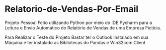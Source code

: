 # Relatorio-de-Vendas-Por-Email

Projeto Pessoal Feito utilizando Python por meio do IDE Pycharm para a Leitura e Envio Automático do Relatório de Vendas de uma Empresa Fictícia.

Para Realizar o Teste do Projeto Bastar ter o Outlook Instalado em sua Máquina e ter instalado as  Bibliotecas do Pandas e Win32com.Client



